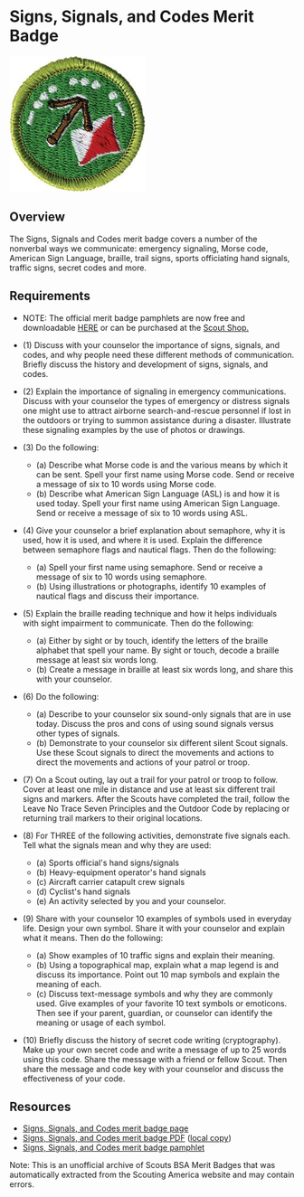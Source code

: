 

# Signs, Signals, and Codes Merit Badge

![Signs, Signals, and Codes Merit Badge](images/signs-signals-and-codes-merit-badge.jpg)

## Overview



The Signs, Signals and Codes merit badge covers a number of the nonverbal ways we communicate: emergency signaling, Morse code, American Sign Language, braille, trail signs, sports officiating hand signals, traffic signs, secret codes and more.

## Requirements

* NOTE:  The official merit badge pamphlets are now free and downloadable  [HERE](https://filestore.scouting.org/filestore/Merit_Badge_ReqandRes/Pamphlets/Signs%20Signals%20Codes.pdf) or can be purchased at the [Scout Shop.](https://www.scoutshop.org/)
* (1) Discuss with your counselor the importance of signs, signals, and codes, and why people need these different methods of communication. Briefly discuss the history and development of signs, signals, and codes.
* (2) Explain the importance of signaling in emergency communications. Discuss with your counselor the types of emergency or distress signals one might use to attract airborne search-and-rescue personnel if lost in the outdoors or trying to summon assistance during a disaster. Illustrate these signaling examples by the use of photos or drawings.
* (3) Do the following:
    * (a) Describe what Morse code is and the various means by which it can be sent. Spell your first name using Morse code. Send or receive a message of six to 10 words using Morse code.
    * (b) Describe what American Sign Language (ASL) is and how it is used today. Spell your first name using American Sign Language. Send or receive a message of six to 10 words using ASL.


* (4) Give your counselor a brief explanation about semaphore, why it is used, how it is used, and where it is used. Explain the difference between semaphore flags and nautical flags. Then do the following:
    * (a) Spell your first name using semaphore. Send or receive a message of six to 10 words using semaphore.
    * (b) Using illustrations or photographs, identify 10 examples of nautical flags and discuss their importance.


* (5) Explain the braille reading technique and how it helps individuals with sight impairment to communicate. Then do the following:
    * (a) Either by sight or by touch, identify the letters of the braille alphabet that spell your name. By sight or touch, decode a braille message at least six words long.
    * (b) Create a message in braille at least six words long, and share this with your counselor.


* (6) Do the following:
    * (a) Describe to your counselor six sound-only signals that are in use today. Discuss the pros and cons of using sound signals versus other types of signals.
    * (b) Demonstrate to your counselor six different silent Scout signals. Use these Scout signals to direct the movements and actions to direct the movements and actions of your patrol or troop.


* (7) On a Scout outing, lay out a trail for your patrol or troop to follow. Cover at least one mile in distance and use at least six different trail signs and markers. After the Scouts have completed the trail, follow the Leave No Trace Seven Principles and the Outdoor Code by replacing or returning trail markers to their original locations.
* (8) For THREE of the following activities, demonstrate five signals each. Tell what the signals mean and why they are used:
    * (a) Sports official's hand signs/signals
    * (b) Heavy-equipment operator's hand signals
    * (c) Aircraft carrier catapult crew signals
    * (d) Cyclist's hand signals
    * (e) An activity selected by you and your counselor.


* (9) Share with your counselor 10 examples of symbols used in everyday life. Design your own symbol. Share it with your counselor and explain what it means. Then do the following:
    * (a) Show examples of 10 traffic signs and explain their meaning.
    * (b) Using a topographical map, explain what a map legend is and discuss its importance. Point out 10 map symbols and explain the meaning of each.
    * (c) Discuss text-message symbols and why they are commonly used. Give examples of your favorite 10 text symbols or emoticons. Then see if your parent, guardian, or counselor can identify the meaning or usage of each symbol.


* (10) Briefly discuss the history of secret code writing (cryptography). Make up your own secret code and write a message of up to 25 words using this code. Share the message with a friend or fellow Scout. Then share the message and code key with your counselor and discuss the effectiveness of your code.


## Resources

- [Signs, Signals, and Codes merit badge page](https://www.scouting.org/merit-badges/signs-signals-and-codes/)
- [Signs, Signals, and Codes merit badge PDF](https://filestore.scouting.org/filestore/Merit_Badge_ReqandRes/Pamphlets/Signs%20Signals%20Codes.pdf) ([local copy](files/signs-signals-and-codes-merit-badge.pdf))
- [Signs, Signals, and Codes merit badge pamphlet](https://www.scoutshop.org/signs-signals-codes-merit-badge-pamphlet-656309.html)

Note: This is an unofficial archive of Scouts BSA Merit Badges that was automatically extracted from the Scouting America website and may contain errors.